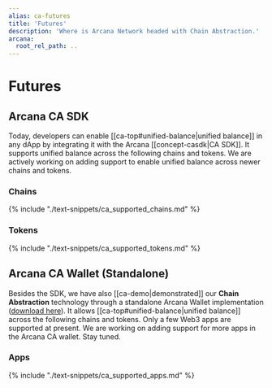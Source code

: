 ```yaml
---
alias: ca-futures
title: 'Futures'
description: 'Where is Arcana Network headed with Chain Abstraction.'
arcana:
  root_rel_path: ..
---
```


# Futures

## Arcana CA SDK

Today, developers can enable [[ca-top#unified-balance|unified balance]] in any dApp by integrating it with the Arcana [[concept-casdk|CA SDK]]. It supports unified balance across the following chains and tokens. We are actively working on adding support to enable unified balance across newer chains and tokens.

### Chains
      
{% include "./text-snippets/ca_supported_chains.md" %}

### Tokens

{% include "./text-snippets/ca_supported_tokens.md" %}

## Arcana CA Wallet (Standalone)

Besides the SDK, we have also [[ca-demo|demonstrated]] our **Chain Abstraction** technology through a standalone Arcana Wallet implementation ([download here](https://chromewebstore.google.com/detail/arcana-wallet/nieddmedbnibfkfokcionggafcmcgkpi)). It allows [[ca-top#unified-balance|unified balance]] across the following chains and tokens. Only a few Web3 apps are supported at present. We are working on adding support for more apps in the Arcana CA wallet. Stay tuned. 

### Apps

{% include "./text-snippets/ca_supported_apps.md" %}